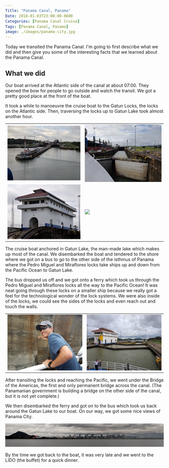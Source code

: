```yaml
---
Title: "Panama Canal, Panama"
Date: 2018-01-03T23:00:00-0600
Categories: [Panama Canal Cruise]
Tags: [Panama Canal, Panama]
image: ./images/panama-city.jpg
---
```


Today we transited the Panama Canal. I'm going to first describe what we did and
then give you some of the interesting facts that we learned about the Panama
Canal.

## What we did

Our boat arrived at the Atlantic side of the canal at about 07:00. They opened
the bow for people to go outside and watch the transit. We got a pretty good
place at the front of the boat.

It took a while to manoeuvre the cruise boat to the Gatun Locks, the locks on
the Atlantic side. Then, traversing the locks up to Gatun Lake took almost
another hour.

<table class="gallery">
  <tr>
    <td>
      <a href="./images/panama1.jpg" target="_blank">
        <img src="./images/panama1.jpg" />
      </a>
    </td>
    <td>
      <a href="./images/panama2.jpg" target="_blank">
        <img src="./images/panama2.jpg" />
      </a>
    </td>
  </tr>

  <tr>
    <td>
      <a href="./images/panama3.jpg" target="_blank">
        <img src="./images/panama3.jpg" />
      </a>
    </td>
    <td>
      <a href="./images/panama4.jpg" target="_blank">
        <img src="./images/panama4.jpg" />
      </a>
    </td>
  </tr>
</table>


The cruise boat anchored in Gatun Lake, the man-made lake which makes up most of
the canal. We disembarked the boat and tendered to the shore where we got on a
bus to go to the other side of the isthmus of Panama where the Pedro Miguel and
Miraflores locks take ships up and down from the Pacific Ocean to Gatun Lake.

The bus dropped us off and we got onto a ferry which took us through the Pedro
Miguel and Miraflores locks all the way to the Pacific Ocean! It was neat going
through these locks on a smaller ship because we really got a feel for the
technological wonder of the lock systems. We were also inside of the locks,
we could see the sides of the locks and even reach out and touch the walls.

<table class="gallery">
  <tr>
    <td>
      <a href="./images/panama5.jpg" target="_blank">
        <img src="./images/panama5.jpg" />
      </a>
    </td>
    <td>
      <a href="./images/panama6.jpg" target="_blank">
        <img src="./images/panama6.jpg" />
      </a>
    </td>
  </tr>
</table>

After transiting the locks and reaching the Pacific, we went under the Bridge of
the Americas, the first and only permanent bridge across the canal. (The
Panamanian government is building a bridge on the other side of the canal, but
it is not yet complete.)

We then disembarked the ferry and got on to the bus which took us back around
the Gatun Lake to our boat. On our way, we got some nice views of Panama City.

[![Panama City](./images/panama-city.jpg)](./images/panama-city.jpg)

By the time we got back to the boat, it was very late and we went to the LIDO
(the buffet) for a quick dinner.

<!--
## Interesting facts about the Panama Canal

- The Panama Canal is one of the Seven Wonders of the Modern World.
- The Panama Canal
TODO
-->
